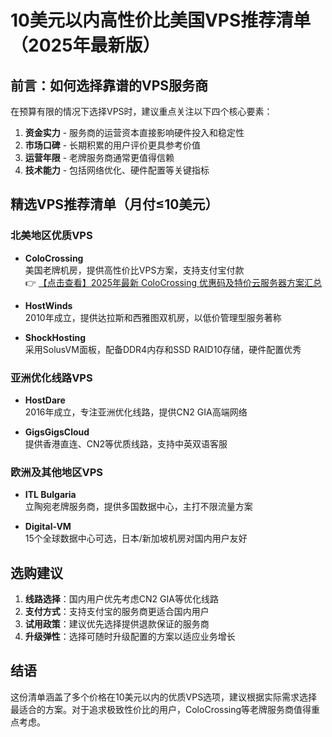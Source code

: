 # 10美元以内高性价比美国VPS推荐清单（2025年最新版）

## 前言：如何选择靠谱的VPS服务商

在预算有限的情况下选择VPS时，建议重点关注以下四个核心要素：

1. **资金实力** - 服务商的运营资本直接影响硬件投入和稳定性
2. **市场口碑** - 长期积累的用户评价更具参考价值
3. **运营年限** - 老牌服务商通常更值得信赖
4. **技术能力** - 包括网络优化、硬件配置等关键指标

## 精选VPS推荐清单（月付≤10美元）

### 北美地区优质VPS

- **ColoCrossing**  
  美国老牌机房，提供高性价比VPS方案，支持支付宝付款  
  👉 [【点击查看】2025年最新 ColoCrossing 优惠码及特价云服务器方案汇总](https://bit.ly/ColoCrossing)

- **HostWinds**  
  2010年成立，提供达拉斯和西雅图双机房，以低价管理型服务著称

- **ShockHosting**  
  采用SolusVM面板，配备DDR4内存和SSD RAID10存储，硬件配置优秀

### 亚洲优化线路VPS

- **HostDare**  
  2016年成立，专注亚洲优化线路，提供CN2 GIA高端网络

- **GigsGigsCloud**  
  提供香港直连、CN2等优质线路，支持中英双语客服

### 欧洲及其他地区VPS

- **ITL Bulgaria**  
  立陶宛老牌服务商，提供多国数据中心，主打不限流量方案

- **Digital-VM**  
  15个全球数据中心可选，日本/新加坡机房对国内用户友好

## 选购建议

1. **线路选择**：国内用户优先考虑CN2 GIA等优化线路
2. **支付方式**：支持支付宝的服务商更适合国内用户
3. **试用政策**：建议优先选择提供退款保证的服务商
4. **升级弹性**：选择可随时升级配置的方案以适应业务增长

## 结语

这份清单涵盖了多个价格在10美元以内的优质VPS选项，建议根据实际需求选择最适合的方案。对于追求极致性价比的用户，ColoCrossing等老牌服务商值得重点考虑。